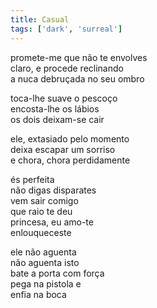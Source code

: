 ```yaml
---
title: Casual
tags: ['dark', 'surreal']
---
```


promete-me que não te envolves  
claro, e procede reclinando  
a nuca debruçada no seu ombro  

toca-lhe suave o pescoço  
encosta-lhe os lábios  
os dois deixam-se cair  

ele, extasiado pelo momento  
deixa escapar um sorriso  
e chora, chora perdidamente  

és perfeita  
não digas disparates  
vem sair comigo  
que raio te deu  
princesa, eu amo-te  
enlouqueceste  

ele não aguenta  
não aguenta isto  
bate a porta com força  
pega na pistola e  
enfia na boca  
